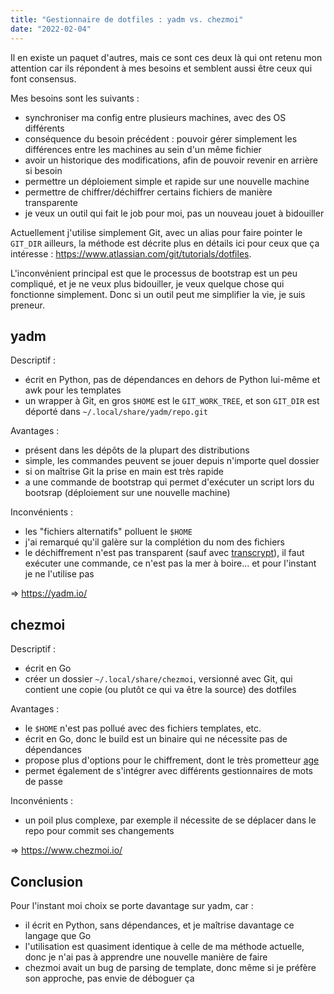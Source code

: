 ```yaml
---
title: "Gestionnaire de dotfiles : yadm vs. chezmoi"
date: "2022-02-04"
---
```


Il en existe un paquet d'autres, mais ce sont ces deux là qui ont retenu mon
attention car ils répondent à mes besoins et semblent aussi être ceux qui font
consensus.

Mes besoins sont les suivants :

* synchroniser ma config entre plusieurs machines, avec des OS différents
* conséquence du besoin précédent : pouvoir gérer simplement les différences
  entre les machines au sein d'un même fichier
* avoir un historique des modifications, afin de pouvoir revenir en arrière si
  besoin
* permettre un déploiement simple et rapide sur une nouvelle machine
* permettre de chiffrer/déchiffrer certains fichiers de manière transparente
* je veux un outil qui fait le job pour moi, pas un nouveau jouet à bidouiller

Actuellement j'utilise simplement Git, avec un alias pour faire pointer le
`GIT_DIR` ailleurs, la méthode est décrite plus en détails ici pour ceux que ça
intéresse : <https://www.atlassian.com/git/tutorials/dotfiles>.

L'inconvénient principal est que le processus de bootstrap est un peu
compliqué, et je ne veux plus bidouiller, je veux quelque chose qui fonctionne
simplement. Donc si un outil peut me simplifier la vie, je suis preneur.

## yadm

Descriptif :

* écrit en Python, pas de dépendances en dehors de Python lui-même et awk pour
  les templates
* un wrapper à Git, en gros `$HOME` est le `GIT_WORK_TREE`, et son `GIT_DIR` est
  déporté dans `~/.local/share/yadm/repo.git`

Avantages :

* présent dans les dépôts de la plupart des distributions
* simple, les commandes peuvent se jouer depuis n'importe quel dossier
* si on maîtrise Git la prise en main est très rapide
* a une commande de bootstrap qui permet d'exécuter un script lors du bootsrap
  (déploiement sur une nouvelle machine)

Inconvénients :

* les "fichiers alternatifs" polluent le `$HOME`
* j'ai remarqué qu'il galère sur la complétion du nom des fichiers
* le déchiffrement n'est pas transparent (sauf avec
  [transcrypt](https://github.com/elasticdog/transcrypt)), il faut exécuter une
  commande, ce n'est pas la mer à boire... et pour l'instant je ne l'utilise
  pas

=> <https://yadm.io/>

## chezmoi

Descriptif :

* écrit en Go
* créer un dossier `~/.local/share/chezmoi`, versionné avec Git, qui contient
  une copie (ou plutôt ce qui va être la source) des dotfiles

Avantages :

* le `$HOME` n'est pas pollué avec des fichiers templates, etc.
* écrit en Go, donc le build est un binaire qui ne nécessite pas de dépendances
* propose plus d'options pour le chiffrement, dont le très prometteur
  [age](https://age-encryption.org/)
* permet également de s'intégrer avec différents gestionnaires de mots de passe

Inconvénients :

* un poil plus complexe, par exemple il nécessite de se déplacer dans le repo
  pour commit ses changements

=> <https://www.chezmoi.io/>

## Conclusion

Pour l'instant moi choix se porte davantage sur yadm, car :

* il écrit en Python, sans dépendances, et je maîtrise davantage ce langage que
  Go
* l'utilisation est quasiment identique à celle de ma méthode actuelle, donc je
  n'ai pas à apprendre une nouvelle manière de faire
* chezmoi avait un bug de parsing de template, donc même si je préfère son
  approche, pas envie de déboguer ça

<!--
vim: spell spelllang=fr
-->
